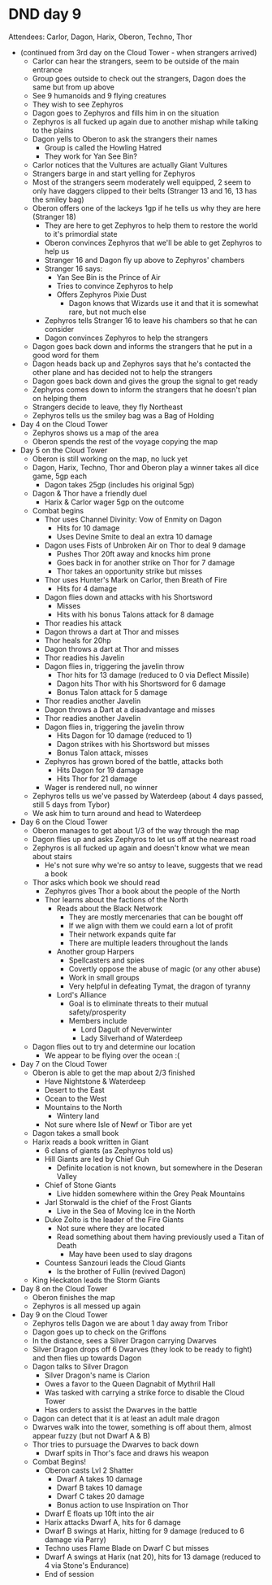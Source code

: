# DND day 9
Attendees: Carlor, Dagon, Harix, Oberon, Techno, Thor

- (continued from 3rd day on the Cloud Tower - when strangers arrived)
	- Carlor can hear the strangers, seem to be outside of the main entrance
	- Group goes outside to check out the strangers, Dagon does the same but from up above
	- See 9 humanoids and 9 flying creatures
	- They wish to see Zephyros
	- Dagon goes to Zephyros and fills him in on the situation
    - Zephyros is all fucked up again due to another mishap while talking to the plains
    - Dagon yells to Oberon to ask the strangers their names
        - Group is called the Howling Hatred
        - They work for Yan See Bin?
    - Carlor notices that the Vultures are actually Giant Vultures
    - Strangers barge in and start yelling for Zephyros
    - Most of the strangers seem moderately well equipped, 2 seem to only have daggers clipped to their belts (Stranger 13 and 16, 13 has the smiley bag)
    - Oberon offers one of the lackeys 1gp if he tells us why they are here (Stranger 18)
        - They are here to get Zephyros to help them to restore the world to it's primordial state
        - Oberon convinces Zephyros that we'll be able to get Zephyros to help us
        - Stranger 16 and Dagon fly up above to Zephyros' chambers
        - Stranger 16 says:
            - Yan See Bin is the Prince of Air
            - Tries to convince Zephyros to help
            - Offers Zephyros Pixie Dust
                - Dagon knows that Wizards use it and that it is somewhat rare, but not much else
        - Zephyros tells Stranger 16 to leave his chambers so that he can consider
        - Dagon convinces Zephyros to help the strangers
    - Dagon goes back down and informs the strangers that he put in a good word for them
    - Dagon heads back up and Zephyros says that he's contacted the other plane and has decided not to help the strangers
    - Dagon goes back down and gives the group the signal to get ready
    - Zephyros comes down to inform the strangers that he doesn't plan on helping them
    - Strangers decide to leave, they fly Northeast
    - Zephyros tells us the smiley bag was a Bag of Holding
- Day 4 on the Cloud Tower
    - Zephyros shows us a map of the area
    - Oberon spends the rest of the voyage copying the map
- Day 5 on the Cloud Tower
    - Oberon is still working on the map, no luck yet
    - Dagon, Harix, Techno, Thor and Oberon play a winner takes all dice game, 5gp each
        - Dagon takes 25gp (includes his original 5gp)
    - Dagon & Thor have a friendly duel
        - Harix & Carlor wager 5gp on the outcome
    - Combat begins
        - Thor uses Channel Divinity: Vow of Enmity on Dagon
            - Hits for 10 damage
            - Uses Devine Smite to deal an extra 10 damage
        - Dagon uses Fists of Unbroken Air on Thor to deal 9 damage
            - Pushes Thor 20ft away and knocks him prone
            - Goes back in for another strike on Thor for 7 damage
            - Thor takes an opportunity strike but misses
        - Thor uses Hunter's Mark on Carlor, then Breath of Fire
            - Hits for 4 damage
        - Dagon flies down and attacks with his Shortsword
            - Misses
            - Hits with his bonus Talons attack for 8 damage
        - Thor readies his attack
        - Dagon throws a dart at Thor and misses
        - Thor heals for 20hp
        - Dagon throws a dart at Thor and misses
        - Thor readies his Javelin
        - Dagon flies in, triggering the javelin throw
            - Thor hits for 13 damage (reduced to 0 via Deflect Missile)
            - Dagon hits Thor with his Shortsword for 6 damage
            - Bonus Talon attack for 5 damage
        - Thor readies another Javelin
        - Dagon throws a Dart at a disadvantage and misses
        - Thor readies another Javelin
        - Dagon flies in, triggering the javelin throw
            - Hits Dagon for 10 damage (reduced to 1)
            - Dagon strikes with his Shortsword but misses
            - Bonus Talon attack, misses
        - Zephyros has grown bored of the battle, attacks both
            - Hits Dagon for 19 damage
            - Hits Thor for 21 damage
        - Wager is rendered null, no winner
    - Zephyros tells us we've passed by Waterdeep (about 4 days passed, still 5 days from Tybor)
    - We ask him to turn around and head to Waterdeep
- Day 6 on the Cloud Tower
    - Oberon manages to get about 1/3 of the way through the map
    - Dagon flies up and asks Zephyros to let us off at the neareast road
    - Zephyros is all fucked up again and doesn't know what we mean about stairs
        - He's not sure why we're so antsy to leave, suggests that we read a book
    - Thor asks which book we should read
        - Zephyros gives Thor a book about the people of the North
        - Thor learns about the factions of the North
            - Reads about the Black Network
                - They are mostly mercenaries that can be bought off
                - If we align with them we could earn a lot of profit
                - Their network expands quite far
                - There are multiple leaders throughout the lands
            - Another group Harpers
                - Spellcasters and spies
                - Covertly oppose the abuse of magic (or any other abuse)
                - Work in small groups
                - Very helpful in defeating Tymat, the dragon of tyranny
            - Lord's Alliance
                - Goal is to eliminate threats to their mutual safety/prosperity
                - Members include
                    - Lord Dagult of Neverwinter
                    - Lady Silverhand of Waterdeep
    - Dagon flies out to try and determine our location
        - We appear to be flying over the ocean :(
- Day 7 on the Cloud Tower
    - Oberon is able to get the map about 2/3 finished
        - Have Nightstone & Waterdeep
        - Desert to the East
        - Ocean to the West
        - Mountains to the North
            - Wintery land
        - Not sure where Isle of Newf or Tibor are yet
    - Dagon takes a small book
    - Harix reads a book written in Giant
        - 6 clans of giants (as Zephyros told us)
        - Hill Giants are led by Chief Guh
            - Definite location is not known, but somewhere in the Deseran Valley
        - Chief of Stone Giants
            - Live hidden somewhere within the Grey Peak Mountains
        - Jarl Storwald is the chief of the Frost Giants
            - Live in the Sea of Moving Ice in the North
        - Duke Zolto is the leader of the Fire Giants
            - Not sure where they are located
            - Read something about them having previously used a Titan of Death
                - May have been used to slay dragons
        - Countess Sanzouri leads the Cloud Giants
            - Is the brother of Fullin (revived Dagon)
    - King Heckaton leads the Storm Giants
- Day 8 on the Cloud Tower
    - Oberon finishes the map
    - Zephyros is all messed up again
- Day 9 on the Cloud Tower
    - Zephyros tells Dagon we are about 1 day away from Tribor
    - Dagon goes up to check on the Griffons
    - In the distance, sees a Silver Dragon carrying Dwarves
    - Silver Dragon drops off 6 Dwarves (they look to be ready to fight) and then flies up towards Dagon
    - Dagon talks to Silver Dragon
        - Silver Dragon's name is Clarion
        - Owes a favor to the Queen Dagnabit of Mythril Hall
        - Was tasked with carrying a strike force to disable the Cloud Tower
        - Has orders to assist the Dwarves in the battle
    - Dagon can detect that it is at least an adult male dragon
    - Dwarves walk into the tower, something is off about them, almost appear fuzzy (but not Dwarf A & B)
    - Thor tries to pursuage the Dwarves to back down
        - Dwarf spits in Thor's face and draws his weapon
    - Combat Begins!
        - Oberon casts Lvl 2 Shatter
            - Dwarf A takes 10 damage
            - Dwarf B takes 10 damage
            - Dwarf C takes 20 damage
            - Bonus action to use Inspiration on Thor
        - Dwarf E floats up 10ft into the air
        - Harix attacks Dwarf A, hits for 6 damage
        - Dwarf B swings at Harix, hitting for 9 damage (reduced to 6 damage via Parry)
        - Techno uses Flame Blade on Dwarf C but misses
        - Dwarf A swings at Harix (nat 20), hits for 13 damage (reduced to 4 via Stone's Endurance)
        - End of session

